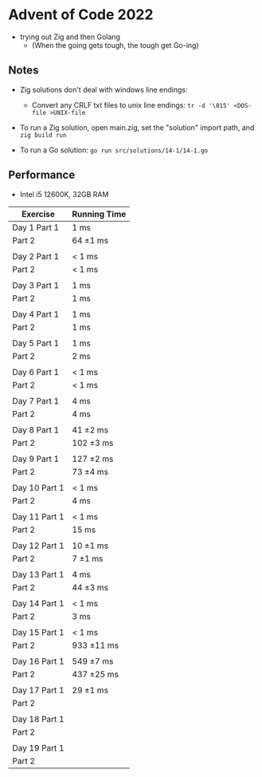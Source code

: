# Advent of Code 2022

- trying out Zig and then Golang
  - (When the going gets tough, the tough get Go-ing)

## Notes

- Zig solutions don't deal with windows line endings:
  - Convert any CRLF txt files to unix line endings: ```tr -d '\015' <DOS-file >UNIX-file```

- To run a Zig solution, open main.zig, set the "solution" import path, and ```zig build run```

- To run a Go solution: ```go run src/solutions/14-1/14-1.go```

## Performance

- Intel i5 12600K, 32GB RAM

|    Exercise    |  Running Time  |
| -------------- | -------------- |
|   Day 1 Part 1 |         1 ms   |
|         Part 2 |     64 ±1 ms   |
|                |                |
|   Day 2 Part 1 |       < 1 ms   |
|         Part 2 |       < 1 ms   |
|                |                |
|   Day 3 Part 1 |         1 ms   |
|         Part 2 |         1 ms   |
|                |                |
|   Day 4 Part 1 |         1 ms   |
|         Part 2 |         1 ms   |
|                |                |
|   Day 5 Part 1 |         1 ms   |
|         Part 2 |         2 ms   |
|                |                |
|   Day 6 Part 1 |       < 1 ms   |
|         Part 2 |       < 1 ms   |
|                |                |
|   Day 7 Part 1 |         4 ms   |
|         Part 2 |         4 ms   |
|                |                |
|   Day 8 Part 1 |     41 ±2 ms   |
|         Part 2 |    102 ±3 ms   |
|                |                |
|   Day 9 Part 1 |    127 ±2 ms   |
|         Part 2 |     73 ±4 ms   |
|                |                |
|  Day 10 Part 1 |       < 1 ms   |
|         Part 2 |         4 ms   |
|                |                |
|  Day 11 Part 1 |       < 1 ms   |
|         Part 2 |        15 ms   |
|                |                |
|  Day 12 Part 1 |     10 ±1 ms   | * not drawing maps (adds 5ms)
|         Part 2 |      7 ±1 ms   | * not drawing maps (adds 4ms)
|                |                |
|  Day 13 Part 1 |         4 ms   |
|         Part 2 |     44 ±3 ms   |
|                |                |
|  Day 14 Part 1 |       < 1 ms   | * not drawing grid
|         Part 2 |         3 ms   | * not drawing grid
|                |                |
|  Day 15 Part 1 |       < 1 ms   |
|         Part 2 |   933 ±11 ms   |
|                |                |
|  Day 16 Part 1 |    549 ±7 ms   |
|         Part 2 |   437 ±25 ms   | * manually adjusted complexity
|                |                |
|  Day 17 Part 1 |     29 ±1 ms   |
|         Part 2 |                |
|                |                |
|  Day 18 Part 1 |                |
|         Part 2 |                |
|                |                |
|  Day 19 Part 1 |                |
|         Part 2 |                |
